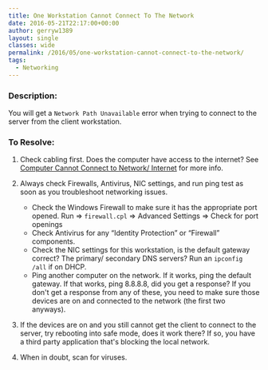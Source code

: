 ```yaml
---
title: One Workstation Cannot Connect To The Network
date: 2016-05-21T22:17:00+00:00
author: gerryw1389
layout: single
classes: wide
permalink: /2016/05/one-workstation-cannot-connect-to-the-network/
tags:
  - Networking
---
```

<!--more-->

### Description:

You will get a `Network Path Unavailable` error when trying to connect to the server from the client workstation.

### To Resolve:

1. Check cabling first. Does the computer have access to the internet? See [Computer Cannot Connect to Network/ Internet](https://automationadmin.com/2016/05/computer-cannot-connect-to-lanwan/) for more info.  

2. Always check Firewalls, Antivirus, NIC settings, and run ping test as soon as you troubleshoot networking issues.

   - Check the Windows Firewall to make sure it has the appropriate port opened. Run => `firewall.cpl` => Advanced Settings => Check for port openings
   - Check Antivirus for any &#8220;Identity Protection&#8221; or &#8220;Firewall&#8221; components.
   - Check the NIC settings for this workstation, is the default gateway correct? The primary/ secondary DNS servers? Run an `ipconfig /all` if on DHCP.
   - Ping another computer on the network. If it works, ping the default gateway. If that works, ping 8.8.8.8, did you get a response? If you don't get a response from any of these, you need to make sure those devices are on and connected to the network (the first two anyways).

3. If the devices are on and you still cannot get the client to connect to the server, try rebooting into safe mode, does it work there? If so, you have a third party application that's blocking the local network.

4. When in doubt, scan for viruses.